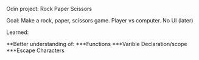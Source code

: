 Odin project: Rock Paper Scissors

Goal: Make a rock, paper, scissors game. Player vs computer. No UI (later)

Learned:

**Better understanding of:
***Functions
***Varible Declaration/scope
***Escape Characters
